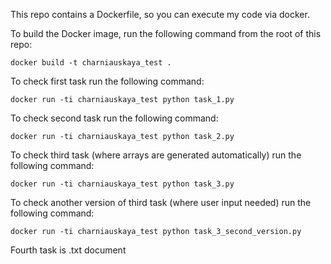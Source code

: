 This repo contains a Dockerfile, so you can execute my code via docker.

To build the Docker image, run the following command from the root of this repo:
```shell
docker build -t charniauskaya_test .
```

To check first task run the following command: 
```shell
docker run -ti charniauskaya_test python task_1.py
```

To check second task run the following command: 
```shell
docker run -ti charniauskaya_test python task_2.py
```

To check third task (where arrays are generated automatically) run the following command: 
```shell
docker run -ti charniauskaya_test python task_3.py
```

To check another version of third task (where user input needed) run the following command: 
```shell
docker run -ti charniauskaya_test python task_3_second_version.py
```

Fourth task is .txt document

